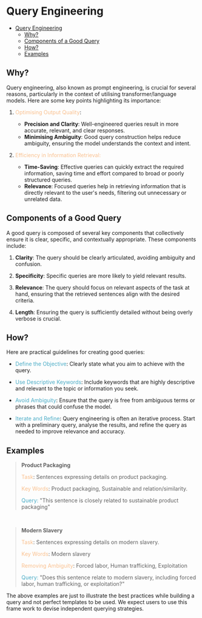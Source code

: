 
# Query Engineering

- [Query Engineering](#query-engineering)
  - [Why?](#why)
  - [Components of a Good Query](#components-of-a-good-query)
  - [How?](#how)
  - [Examples](#examples)

## Why? 

Query engineering, also known as prompt engineering, is crucial for several reasons, particularly in the context of utilising transformer/language models. Here are some key points highlighting its importance:

1. <font color="#fac08f">Optimising Output Quality</font>:
    
    - **Precision and Clarity**: Well-engineered queries result in more accurate, relevant, and clear responses. 
    - **Minimising Ambiguity**: Good query construction helps reduce ambiguity, ensuring the model understands the context and intent.
      
2. <font color="#fac08f">Efficiency in Information Retrieval:</font>
    
    - **Time-Saving**: Effective queries can quickly extract the required information, saving time and effort compared to broad or poorly structured queries.
    - **Relevance**: Focused queries help in retrieving information that is directly relevant to the user's needs, filtering out unnecessary or unrelated data.

## Components of a Good Query

A good query is composed of several key components that collectively ensure it is clear, specific, and contextually appropriate. These components include:

1. **Clarity**: The query should be clearly articulated, avoiding ambiguity and confusion. 
   
2. **Specificity**: Specific queries are more likely to yield relevant results.
   
4. **Relevance**: The query should focus on relevant aspects of the task at hand, ensuring that the retrieved sentences align with the desired criteria.
   
5. **Length**: Ensuring the query is sufficiently detailed without being overly verbose is crucial. 

## How? 

Here are practical guidelines for creating good queries:

- <font color="#4bacc6">Define the Objective</font>: Clearly state what you aim to achieve with the query. 
  
- <font color="#4bacc6">Use Descriptive Keywords</font>: Include keywords that are highly descriptive and relevant to the topic or information you seek.
  
- <font color="#4bacc6">Avoid Ambiguity</font>: Ensure that the query is free from ambiguous terms or phrases that could confuse the model.
  
- <font color="#4bacc6">Iterate and Refine</font>: Query engineering is often an iterative process. Start with a preliminary query, analyse the results, and refine the query as needed to improve relevance and accuracy.

## Examples

> **Product Packaging**
> 
> <font color="#fac08f">Task</font>: Sentences expressing details on product packaging.
> 
> <font color="#fac08f">Key Words</font>: Product packaging, Sustainable and relation/similarity.
> 
> <font color="#4bacc6">Query:</font> "This sentence is closely related to sustainable product packaging" 
  
<br>

> **Modern Slavery**
> 
> <font color="#fac08f">Task</font>: Sentences expressing details on modern slavery.
> 
> <font color="#fac08f">Key Words</font>: Modern slavery
>  
> <font color="#fac08f">Removing Ambiguity</font>:  Forced labor, Human trafficking, Exploitation
> 
> 
> <font color="#4bacc6">Query:</font> "Does this sentence relate to modern slavery, including forced labor, human trafficking, or exploitation?" 

The above examples are just to illustrate the best practices while building a query and not perfect templates to be used. We expect users to use this frame work to devise independent querying strategies. 



